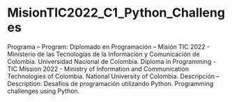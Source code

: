 # MisionTIC2022_C1_Python_Challenges
Programa – Program: Diplomado en Programación – Misión TIC 2022 - Ministerio de las Tecnologías de la Información y Comunicación de Colombia. Universidad Nacional de Colombia. Diploma in Programming - TIC Mission 2022 - Ministry of Information and Communication Technologies of Colombia. National University of Colombia.  Descripción – Description: Desafíos de programación utilizando Python. Programming challenges using Python.
